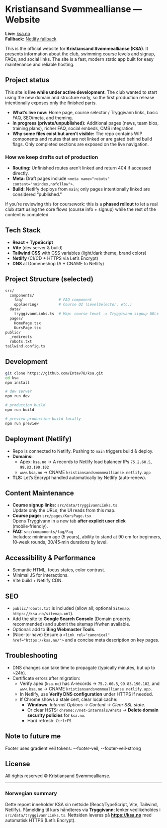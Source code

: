 # Kristiansand Svømmeallianse — Website

**Live:** [ksa.no](https://ksa.no)  
**Fallback:** [Netlify fallback](https://kristiansandsvommeallianse.netlify.app/)

This is the official website for **Kristiansand Svømmeallianse (KSA)**. It presents information about the club, swimming course levels and signup, FAQs, and social links. The site is a fast, modern static app built for easy maintenance and reliable hosting.

## Project status

This site is **live while under active development**. The club wanted to start using the new domain and structure early, so the first production release intentionally exposes only the finished parts.

- **What’s live now:** Home page, course selector / Tryggivann links, basic FAQ, SEO/meta, and theming.
- **In progress (private/unpublished):** Additional pages (news, team bios, training plans), richer FAQ, social embeds, CMS integration.
- **Why some files exist but aren’t visible:** The repo contains WIP components and routes that are not linked or are gated behind build flags. Only completed sections are exposed on the live navigation.

### How we keep drafts out of production

- **Routing:** Unfinished routes aren’t linked and return 404 if accessed directly.
- **Meta:** Draft pages include `<meta name="robots" content="noindex,nofollow">`.
- **Build:** Netlify deploys from `main`; only pages intentionally linked are considered “published.”

If you’re reviewing this for coursework: this is a **phased rollout** to let a real club start using the core flows (course info + signup) while the rest of the content is completed.

## Tech Stack

- **React + TypeScript**
- **Vite** (dev server & build)
- **Tailwind CSS** with CSS variables (light/dark theme, brand colors)
- **Netlify** (CI/CD + HTTPS via Let’s Encrypt)
- **DNS** at Domeneshop (A + CNAME to Netlify)

## Project Structure (selected)

```bash
src/
  components/
    faq/                # FAQ component
    opplaering/         # Course UI (LevelSelector, etc.)
  data/
    tryggivannLinks.ts  # Map: course level -> Tryggivann signup URLs
  pages/
    HomePage.tsx
    KursPage.tsx
public/
  _redirects
  robots.txt
tailwind.config.ts
```

## Development

```bash
git clone https://github.com/Entav78/ksa.git
cd ksa
npm install

# dev server
npm run dev

# production build
npm run build

# preview production build locally
npm run preview
```

## Deployment (Netlify)

- Repo is connected to Netlify. Pushing to `main` triggers build & deploy.
- **Domains:**
  - Apex: `ksa.no` → A records to Netlify load balancer IPs `75.2.60.5`, `99.83.190.102`
  - `www.ksa.no` → CNAME `kristiansandsvommeallianse.netlify.app`
- **TLS:** Let’s Encrypt handled automatically by Netlify (auto‑renew).

## Content Maintenance

- **Course signup links:** `src/data/tryggivannLinks.ts`  
  Update only the URLs; the UI reads from this map.
- **Course page:** `src/pages/KursPage.tsx`  
  Opens Tryggivann in a new tab **after explicit user click** (mobile‑friendly).
- **FAQ:** `src/components/faq/Faq`  
  Includes: minimum age (5 years), ability to stand at 90 cm for beginners, 10‑week rounds, 30/45‑min durations by level.

## Accessibility & Performance

- Semantic HTML, focus states, color contrast.
- Minimal JS for interactions.
- Vite build + Netlify CDN.

## SEO

- `public/robots.txt` is included (allow all; optional `Sitemap: https://ksa.no/sitemap.xml`).
- Add the site to **Google Search Console** (Domain property recommended) and submit the sitemap if/when available.
- Optional: add to **Bing Webmaster Tools**.
- (Nice-to-have) Ensure a `<link rel="canonical" href="https://ksa.no/">` and a concise meta description on key pages.

## Troubleshooting

- DNS changes can take time to propagate (typically minutes, but up to ~24h).
- Certificate errors after migration:
  - Verify apex (`ksa.no`) has A-records → `75.2.60.5`, `99.83.190.102`, and `www.ksa.no` → CNAME `kristiansandsvommeallianse.netlify.app`.
  - In Netlify, use **Verify DNS configuration** under HTTPS if needed.
  - If Chrome shows a stale cert, clear local cache:
    - **Windows**: *Internet Options → Content → Clear SSL state*.
    - Or clear HSTS: `chrome://net-internals/#hsts` → **Delete domain security policies** for `ksa.no`.
    - Hard refresh: `Ctrl+F5`.

## Note to future me

Footer uses gradient veil tokens: --footer-veil, --footer-veil-strong

## License

All rights reserved © Kristiansand Svømmeallianse.

---

### Norwegian summary

Dette repoet inneholder KSA sin nettside (React/TypeScript, Vite, Tailwind, Netlify). Påmelding til kurs håndteres via **Tryggivann**; lenker vedlikeholdes i `src/data/tryggivannLinks.ts`. Nettsiden leveres på **<https://ksa.no>** med automatisk HTTPS (Let’s Encrypt).

